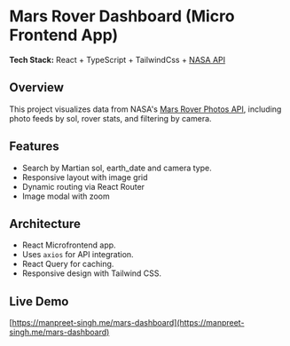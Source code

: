 # Mars Rover Dashboard (Micro Frontend App)

**Tech Stack:** React + TypeScript + TailwindCss + [NASA API](https://api.nasa.gov/)

## Overview

This project visualizes data from NASA's [Mars Rover Photos API](https://api.nasa.gov/#MarsPhotos), including photo feeds by sol, rover stats, and filtering by camera.

## Features

- Search by Martian sol, earth_date and camera type.
- Responsive layout with image grid
- Dynamic routing via React Router
- Image modal with zoom

## Architecture

- React Microfrontend app.
- Uses `axios` for API integration.
- React Query for caching.
- Responsive design with Tailwind CSS.

## Live Demo

[https://manpreet-singh.me/mars-dashboard](https://manpreet-singh.me/mars-dashboard)
